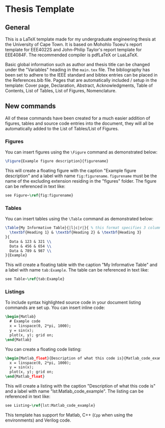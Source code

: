 # Thesis Template

## General

This is a LaTeX template made for my undergraduate engineering thesis at the University of Cape Town. It is based on Mohohlo Tsoeu's report template for EEE4022S and John-Philip Taylor's report template for EEE4084F. The recommended compiler is pdfLaTeX or LuaLaTeX.

Basic global information such as author and thesis title can be changed under the "Variables" heading in the `main.tex` file. The bibliography has been set to adhere to the IEEE standard and bibtex entries can be placed in the References.bib file. Pages that are automatically included / setup in the template: Cover page, Declaration, Abstract, Acknowledgments, Table of Contents, List of Tables, List of Figures, Nomenclature. 

## New commands

All of these commands have been created for a much easier addition of figures, tables and source code entries into the document, they will all be automatically added to the List of Tables/List of Figures.

### Figures

You can insert figures using the `\Figure` command as demonstrated below:

```latex
\Figure{Example figure description}{figurename}
```

This will create a floating figure with the caption "Example figure description" and a label with name `fig:figurename`. `figurename` must be the name of the excluding extension residing in the "figures" folder. The figure can be referenced in text like: 

```latex
see Figure~\ref{fig:figurename}
```

### Tables

You can insert tables using the `\Table` command as demonstrated below:

```latex
\Table{My Informative Table}{|l|c|r|}{ % this format specifies 3 columns with left, centre and right alignment
  \textbf{Heading 1} & \textbf{Heading 2} & \textbf{Heading 3}
}{
  Data & 123 & 321 \\
  Data & 456 & 654 \\
  Data & 789 & 987 \\
}{Example}
```

This will create a floating table with the caption "My Informative Table" and a label with name `tab:Example`. The table can be referenced in text like: 

```latex
see Table~\ref{tab:Example}    
```

### Listings

To include syntax highlighted source code in your document listing commands are set up. You can insert inline code:

```latex
\begin{Matlab}
  # Example code
  x = linspace(0, 2*pi, 1000);
  y = sin(x);
  plot(x, y); grid on;
\end{Matlab}
```

You can create a floating code listing:

```latex
\begin{Matlab_float}{Description of what this code is}{Matlab_code_example}
  x = linspace(0, 2*pi, 1000);
  y = sin(x);
  plot(x, y); grid on;
\end{Matlab_float}
```

This will create a listing with the caption "Description of what this code is" and a label with name "lst:Matlab_code_example". The listing can be referenced in text like:

```latex
see Listing~\ref{lst:Matlab_code_example}
```

This template has support for Matlab, C++ (`Cpp` when using the environments) and Verilog code.
